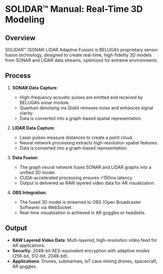# SOLIDAR™ Manual: Real-Time 3D Modeling

## Overview
SOLIDAR™ (SONAR-LIDAR Adaptive Fusion) is BELUGA’s proprietary sensor fusion technology, designed to create real-time, high-fidelity 3D models from SONAR and LIDAR data streams, optimized for extreme environments.

## Process
1. **SONAR Data Capture**:
   - High-frequency acoustic pulses are emitted and received by BELUGA’s sonar module.
   - Quantum denoising via Qiskit removes noise and enhances signal clarity.
   - Data is converted into a graph-based spatial representation.

2. **LIDAR Data Capture**:
   - Laser pulses measure distances to create a point cloud.
   - Neural network processing extracts high-resolution spatial features.
   - Data is converted into a graph-based representation.

3. **Data Fusion**:
   - The graph neural network fuses SONAR and LIDAR graphs into a unified 3D model.
   - CUDA-accelerated processing ensures <150ms latency.
   - Output is delivered as RAW layered video data for AR visualization.

4. **OBS Integration**:
   - The fused 3D model is streamed to OBS (Open Broadcaster Software) via WebSocket.
   - Real-time visualization is achieved in AR goggles or headsets.

## Output
- **RAW Layered Video Data**: Multi-layered, high-resolution video feed for AR applications.
- **Security**: 2048-bit AES-equivalent encryption with adaptive modes (256-bit, 512-bit, 2048-bit).
- **Applications**: Drones, submarines, IoT cave mining drones, spacecraft, AR goggles.
